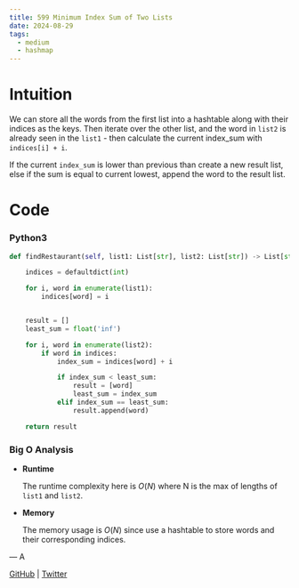 ```yaml
---
title: 599 Minimum Index Sum of Two Lists
date: 2024-08-29
tags:
  - medium
  - hashmap
---
```


# Intuition

We can store all the words from the first list into a hashtable along with their indices as the keys. Then iterate over the other list, and the word in `list2` is already seen in the `list1` - then calculate the current index_sum with `indices[i] + i`.

If the current `index_sum` is lower than previous than create a new result list, else if the sum is equal to current lowest, append the word to the result list.

# Code

### Python3

```python
def findRestaurant(self, list1: List[str], list2: List[str]) -> List[str]:

    indices = defaultdict(int)

    for i, word in enumerate(list1):
        indices[word] = i


    result = []
    least_sum = float('inf')

    for i, word in enumerate(list2):
        if word in indices:
            index_sum = indices[word] + i

            if index_sum < least_sum:
                result = [word]
                least_sum = index_sum
            elif index_sum == least_sum:
                result.append(word)

    return result
```

### Big O Analysis

- **Runtime**

  The runtime complexity here is $O(N)$ where N is the max of lengths of `list1` and `list2`.

- **Memory**

  The memory usage is $O(N)$ since use a hashtable to store words and their corresponding indices.

— A

[GitHub](https://github.com/athkdev) | [Twitter](https://twitter.com/athkdev)
